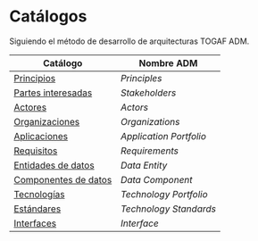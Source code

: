 # Catálogos

Siguiendo el método de desarrollo de arquitecturas TOGAF ADM.

| Catálogo                                    | Nombre ADM              |
| ------------------------------------------- | ----------------------- |
| [Principios](./principios)                  | _Principles_            |
| [Partes interesadas](./partes-interesadas)  | _Stakeholders_          |
| [Actores](./actores)                        | _Actors_                |
| [Organizaciones](./organizaciones)          | _Organizations_         |
| [Aplicaciones](./aplicaciones)              | _Application Portfolio_ |
| [Requisitos](./requisitos)                  | _Requirements_          |
| [Entidades de datos](./entidades-datos)     | _Data Entity_           |
| [Componentes de datos](./componentes-datos) | _Data Component_        |
| [Tecnologías](./tecnologias)                | _Technology Portfolio_  |
| [Estándares](./estandares)                  | _Technology Standards_  |
| [Interfaces](./interfaces)                  | _Interface_             |
